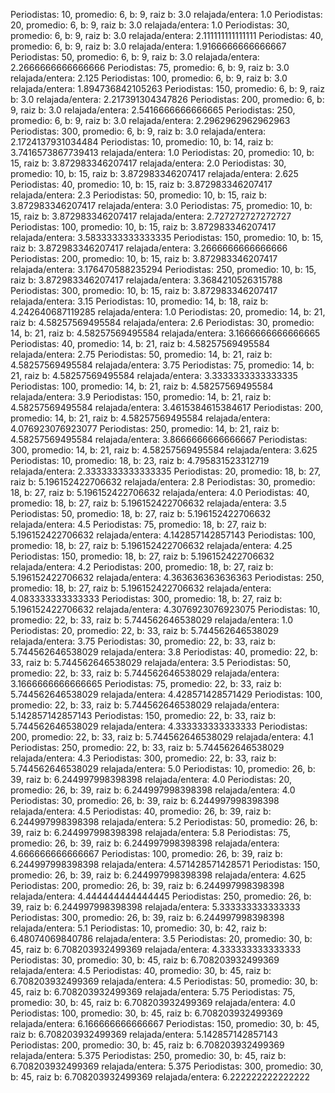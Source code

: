 Periodistas: 10, promedio: 6, b: 9, raiz b: 3.0 relajada/entera: 1.0
Periodistas: 20, promedio: 6, b: 9, raiz b: 3.0 relajada/entera: 1.0
Periodistas: 30, promedio: 6, b: 9, raiz b: 3.0 relajada/entera: 2.111111111111111
Periodistas: 40, promedio: 6, b: 9, raiz b: 3.0 relajada/entera: 1.9166666666666667
Periodistas: 50, promedio: 6, b: 9, raiz b: 3.0 relajada/entera: 2.2666666666666666
Periodistas: 75, promedio: 6, b: 9, raiz b: 3.0 relajada/entera: 2.125
Periodistas: 100, promedio: 6, b: 9, raiz b: 3.0 relajada/entera: 1.894736842105263
Periodistas: 150, promedio: 6, b: 9, raiz b: 3.0 relajada/entera: 2.217391304347826
Periodistas: 200, promedio: 6, b: 9, raiz b: 3.0 relajada/entera: 2.5416666666666665
Periodistas: 250, promedio: 6, b: 9, raiz b: 3.0 relajada/entera: 2.2962962962962963
Periodistas: 300, promedio: 6, b: 9, raiz b: 3.0 relajada/entera: 2.1724137931034484
Periodistas: 10, promedio: 10, b: 14, raiz b: 3.7416573867739413 relajada/entera: 1.0
Periodistas: 20, promedio: 10, b: 15, raiz b: 3.872983346207417 relajada/entera: 2.0
Periodistas: 30, promedio: 10, b: 15, raiz b: 3.872983346207417 relajada/entera: 2.625
Periodistas: 40, promedio: 10, b: 15, raiz b: 3.872983346207417 relajada/entera: 2.3
Periodistas: 50, promedio: 10, b: 15, raiz b: 3.872983346207417 relajada/entera: 3.0
Periodistas: 75, promedio: 10, b: 15, raiz b: 3.872983346207417 relajada/entera: 2.727272727272727
Periodistas: 100, promedio: 10, b: 15, raiz b: 3.872983346207417 relajada/entera: 3.5833333333333335
Periodistas: 150, promedio: 10, b: 15, raiz b: 3.872983346207417 relajada/entera: 3.2666666666666666
Periodistas: 200, promedio: 10, b: 15, raiz b: 3.872983346207417 relajada/entera: 3.176470588235294
Periodistas: 250, promedio: 10, b: 15, raiz b: 3.872983346207417 relajada/entera: 3.3684210526315788
Periodistas: 300, promedio: 10, b: 15, raiz b: 3.872983346207417 relajada/entera: 3.15
Periodistas: 10, promedio: 14, b: 18, raiz b: 4.242640687119285 relajada/entera: 1.0
Periodistas: 20, promedio: 14, b: 21, raiz b: 4.58257569495584 relajada/entera: 2.6
Periodistas: 30, promedio: 14, b: 21, raiz b: 4.58257569495584 relajada/entera: 3.1666666666666665
Periodistas: 40, promedio: 14, b: 21, raiz b: 4.58257569495584 relajada/entera: 2.75
Periodistas: 50, promedio: 14, b: 21, raiz b: 4.58257569495584 relajada/entera: 3.75
Periodistas: 75, promedio: 14, b: 21, raiz b: 4.58257569495584 relajada/entera: 3.3333333333333335
Periodistas: 100, promedio: 14, b: 21, raiz b: 4.58257569495584 relajada/entera: 3.9
Periodistas: 150, promedio: 14, b: 21, raiz b: 4.58257569495584 relajada/entera: 3.4615384615384617
Periodistas: 200, promedio: 14, b: 21, raiz b: 4.58257569495584 relajada/entera: 4.076923076923077
Periodistas: 250, promedio: 14, b: 21, raiz b: 4.58257569495584 relajada/entera: 3.8666666666666667
Periodistas: 300, promedio: 14, b: 21, raiz b: 4.58257569495584 relajada/entera: 3.625
Periodistas: 10, promedio: 18, b: 23, raiz b: 4.795831523312719 relajada/entera: 2.3333333333333335
Periodistas: 20, promedio: 18, b: 27, raiz b: 5.196152422706632 relajada/entera: 2.8
Periodistas: 30, promedio: 18, b: 27, raiz b: 5.196152422706632 relajada/entera: 4.0
Periodistas: 40, promedio: 18, b: 27, raiz b: 5.196152422706632 relajada/entera: 3.5
Periodistas: 50, promedio: 18, b: 27, raiz b: 5.196152422706632 relajada/entera: 4.5
Periodistas: 75, promedio: 18, b: 27, raiz b: 5.196152422706632 relajada/entera: 4.142857142857143
Periodistas: 100, promedio: 18, b: 27, raiz b: 5.196152422706632 relajada/entera: 4.25
Periodistas: 150, promedio: 18, b: 27, raiz b: 5.196152422706632 relajada/entera: 4.2
Periodistas: 200, promedio: 18, b: 27, raiz b: 5.196152422706632 relajada/entera: 4.363636363636363
Periodistas: 250, promedio: 18, b: 27, raiz b: 5.196152422706632 relajada/entera: 4.083333333333333
Periodistas: 300, promedio: 18, b: 27, raiz b: 5.196152422706632 relajada/entera: 4.3076923076923075
Periodistas: 10, promedio: 22, b: 33, raiz b: 5.744562646538029 relajada/entera: 1.0
Periodistas: 20, promedio: 22, b: 33, raiz b: 5.744562646538029 relajada/entera: 3.75
Periodistas: 30, promedio: 22, b: 33, raiz b: 5.744562646538029 relajada/entera: 3.8
Periodistas: 40, promedio: 22, b: 33, raiz b: 5.744562646538029 relajada/entera: 3.5
Periodistas: 50, promedio: 22, b: 33, raiz b: 5.744562646538029 relajada/entera: 3.1666666666666665
Periodistas: 75, promedio: 22, b: 33, raiz b: 5.744562646538029 relajada/entera: 4.428571428571429
Periodistas: 100, promedio: 22, b: 33, raiz b: 5.744562646538029 relajada/entera: 5.142857142857143
Periodistas: 150, promedio: 22, b: 33, raiz b: 5.744562646538029 relajada/entera: 4.333333333333333
Periodistas: 200, promedio: 22, b: 33, raiz b: 5.744562646538029 relajada/entera: 4.1
Periodistas: 250, promedio: 22, b: 33, raiz b: 5.744562646538029 relajada/entera: 4.3
Periodistas: 300, promedio: 22, b: 33, raiz b: 5.744562646538029 relajada/entera: 5.0
Periodistas: 10, promedio: 26, b: 39, raiz b: 6.244997998398398 relajada/entera: 4.0
Periodistas: 20, promedio: 26, b: 39, raiz b: 6.244997998398398 relajada/entera: 4.0
Periodistas: 30, promedio: 26, b: 39, raiz b: 6.244997998398398 relajada/entera: 4.5
Periodistas: 40, promedio: 26, b: 39, raiz b: 6.244997998398398 relajada/entera: 5.2
Periodistas: 50, promedio: 26, b: 39, raiz b: 6.244997998398398 relajada/entera: 5.8
Periodistas: 75, promedio: 26, b: 39, raiz b: 6.244997998398398 relajada/entera: 4.666666666666667
Periodistas: 100, promedio: 26, b: 39, raiz b: 6.244997998398398 relajada/entera: 4.571428571428571
Periodistas: 150, promedio: 26, b: 39, raiz b: 6.244997998398398 relajada/entera: 4.625
Periodistas: 200, promedio: 26, b: 39, raiz b: 6.244997998398398 relajada/entera: 4.444444444444445
Periodistas: 250, promedio: 26, b: 39, raiz b: 6.244997998398398 relajada/entera: 5.333333333333333
Periodistas: 300, promedio: 26, b: 39, raiz b: 6.244997998398398 relajada/entera: 5.1
Periodistas: 10, promedio: 30, b: 42, raiz b: 6.48074069840786 relajada/entera: 3.5
Periodistas: 20, promedio: 30, b: 45, raiz b: 6.708203932499369 relajada/entera: 4.333333333333333
Periodistas: 30, promedio: 30, b: 45, raiz b: 6.708203932499369 relajada/entera: 4.5
Periodistas: 40, promedio: 30, b: 45, raiz b: 6.708203932499369 relajada/entera: 4.5
Periodistas: 50, promedio: 30, b: 45, raiz b: 6.708203932499369 relajada/entera: 5.75
Periodistas: 75, promedio: 30, b: 45, raiz b: 6.708203932499369 relajada/entera: 4.0
Periodistas: 100, promedio: 30, b: 45, raiz b: 6.708203932499369 relajada/entera: 6.166666666666667
Periodistas: 150, promedio: 30, b: 45, raiz b: 6.708203932499369 relajada/entera: 5.142857142857143
Periodistas: 200, promedio: 30, b: 45, raiz b: 6.708203932499369 relajada/entera: 5.375
Periodistas: 250, promedio: 30, b: 45, raiz b: 6.708203932499369 relajada/entera: 5.375
Periodistas: 300, promedio: 30, b: 45, raiz b: 6.708203932499369 relajada/entera: 6.222222222222222
